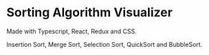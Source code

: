 # Sorting Algorithm Visualizer
Made with Typescript, React, Redux and CSS.

Insertion Sort, Merge Sort, Selection Sort, QuickSort and BubbleSort.
